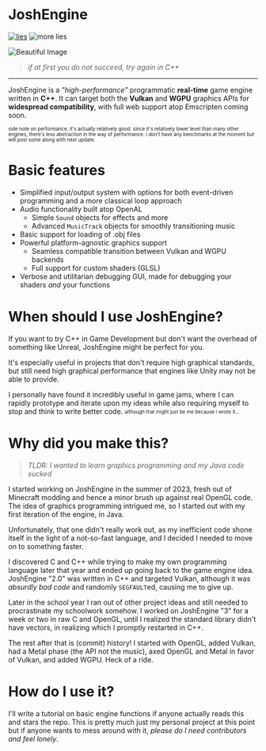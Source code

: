 # JoshEngine
[![lies](https://app.codacy.com/project/badge/Grade/d48b09d1f17e4d38bc40fd5b14bde807)](https://app.codacy.com/gh/josh-engine/josh-engine/dashboard?utm_source=gh&utm_medium=referral&utm_content=&utm_campaign=Badge_grade)
![more lies](https://github.com/josh-engine/josh-engine/actions/workflows/ci.yml/badge.svg)

![Beautiful Image](https://cloud-8kzl199m5-hack-club-bot.vercel.app/0screenshot_2024-12-01_at_2.43.54___am.png)
> *if at first you do not succeed, try again in C++*
__________________________________________________________

JoshEngine is a *"high-performance"* programmatic __real-time__ game engine written in __C++__.
It can target both the __Vulkan__ and __WGPU__ graphics APIs for __widespread compatibility__, with full web support atop Emscripten coming soon.

<sub><sup>side note on performance, it's actually relatively good. 
since it's relatively lower level than many other engines, 
there's less abstraction in the way of performance. 
i don't have any benchmarks at the moment but will post some
along with next update.</sup></sub>

# Basic features
- Simplified input/output system with options for both event-driven programming and a more classical loop approach
- Audio functionality built atop OpenAL
  - Simple `Sound` objects for effects and more
  - Advanced `MusicTrack` objects for smoothly transitioning music
- Basic support for loading of .obj files
- Powerful platform-agnostic graphics support
  - Seamless compatible transition between Vulkan and WGPU backends
  - Full support for custom shaders (GLSL)
- Verbose and utilitarian debugging GUI, made for debugging your shaders *and* your functions

# When should I use JoshEngine?

If you want to try C++ in Game Development 
but don't want the overhead of something like Unreal,
JoshEngine might be perfect for you.

It's especially useful in projects that don't require
high graphical standards, but still need high graphical performance
that engines like Unity may not be able to provide.

I personally have found it incredibly useful in game jams,
where I can rapidly prototype and iterate upon my ideas
while also requiring myself to stop and think to write better code.
<sub><sup>although that might just be me because i wrote it...</sup></sub>

# Why did you make this?


> *TLDR: I wanted to learn graphics programming and my Java code sucked*

I started working on JoshEngine in the summer of 2023, 
fresh out of Minecraft modding and hence a minor brush up 
against real OpenGL code. The idea of graphics programming
intrigued me, so I started out with my first iteration of the engine,
in Java.

Unfortunately, that one didn't really work out, as my
inefficient code shone itself in the light of a not-so-fast language,
and I decided I needed to move on to something faster.

I discovered C and C++ while trying to make my own programming language
later that year and ended up going back to the game engine idea.
JoshEngine "2.0" was written in C++ and targeted Vulkan, although
it was _absurdly bad code_ and randomly `SEGFAULT`ed, causing me to give up.

Later in the school year I ran out of other project ideas and still needed
to procrastinate my schoolwork somehow. I worked on JoshEngine "3" for a week
or two in raw C and OpenGL, until I realized the standard library didn't have
vectors, in realizing which I promptly restarted in C++.

The rest after that is (commit) history! I started with OpenGL,
added Vulkan, had a Metal phase (the API not the music), axed
OpenGL and Metal in favor of Vulkan, and added WGPU. Heck of a ride.

# How do I use it?
I'll write a tutorial on basic engine functions if anyone actually
reads this and stars the repo. This is pretty much just my personal
project at this point but if anyone wants to mess around with it, 
*please do I need contributors and feel lonely*.